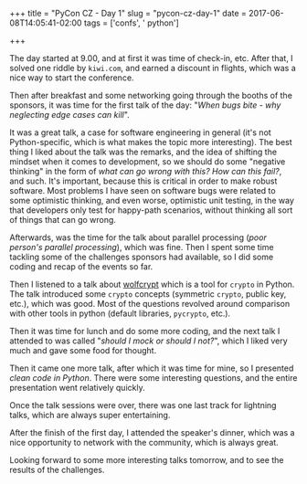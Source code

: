 +++
title = "PyCon CZ - Day 1"
slug = "pycon-cz-day-1"
date = 2017-06-08T14:05:41-02:00
tags = ['confs', ' python']

+++

The day started at 9.00, and at first it was time of check-in, etc.
After that, I solved one riddle by `kiwi.com`, and earned a discount in
flights, which was a nice way to start the conference.

Then after breakfast and some networking going through the booths of the
sponsors, it was time for the first talk of the day: \"*When bugs bite -
why neglecting edge cases can kill*\".

It was a great talk, a case for software engineering in general (it\'s
not Python-specific, which is what makes the topic more interesting).
The best thing I liked about the talk was the remarks, and the idea of
shifting the mindset when it comes to development, so we should do some
\"negative thinking\" in the form of *what can go wrong with this?* *How
can this fail?*, and such. It\'s important, because this is critical in
order to make robust software. Most problems I have seen on software
bugs were related to some optimistic thinking, and even worse,
optimistic unit testing, in the way that developers only test for
happy-path scenarios, without thinking all sort of things that can go
wrong.

Afterwards, was the time for the talk about parallel processing (*poor
person\'s parallel processing*), which was fine. Then I spent some time
tackling some of the challenges sponsors had available, so I did some
coding and recap of the events so far.

Then I listened to a talk about
[wolfcrypt](https://cz.pycon.org/2017/speakers/detail/talk/28/#main)
which is a tool for `crypto` in Python. The talk introduced some
`crypto` concepts (symmetric `crypto`, public key, etc.), which was
good. Most of the questions revolved around comparison with other tools
in python (default libraries, `pycrypto`, etc.).

Then it was time for lunch and do some more coding, and the next talk I
attended to was called \"*should I mock or should I not?*\", which I
liked very much and gave some food for thought.

Then it came one more talk, after which it was time for mine, so I
presented *clean code in Python*. There were some interesting questions,
and the entire presentation went relatively quickly.

Once the talk sessions were over, there was one last track for lightning
talks, which are always super entertaining.

After the finish of the first day, I attended the speaker\'s dinner,
which was a nice opportunity to network with the community, which is
always great.

Looking forward to some more interesting talks tomorrow, and to see the
results of the challenges.
